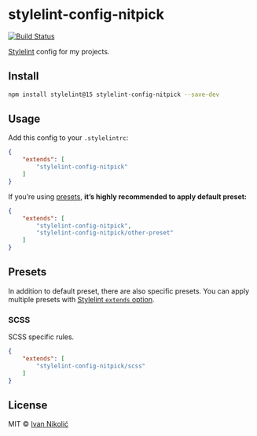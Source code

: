 # stylelint-config-nitpick

[![Build Status][ci-img]][ci]

[Stylelint][stylelint] config for my projects.

## Install

```sh
npm install stylelint@15 stylelint-config-nitpick --save-dev
```

## Usage

Add this config to your `.stylelintrc`:

<!-- prettier-ignore-start -->

```json
{
	"extends": [
		"stylelint-config-nitpick"
	]
}
```

<!-- prettier-ignore-end -->

If you’re using [presets](#presets), **it’s highly recommended to apply default
preset:**

<!-- prettier-ignore-start -->

```json
{
	"extends": [
		"stylelint-config-nitpick",
		"stylelint-config-nitpick/other-preset"
	]
}
```

<!-- prettier-ignore-end -->

## Presets

In addition to default preset, there are also specific presets. You can apply
multiple presets with [Stylelint `extends` option][stylelint-extends].

### SCSS

SCSS specific rules.

<!-- prettier-ignore-start -->

```json
{
	"extends": [
		"stylelint-config-nitpick/scss"
	]
}
```

<!-- prettier-ignore-end -->

## License

MIT © [Ivan Nikolić](http://ivannikolic.com)

<!-- prettier-ignore-start -->

[ci]: https://github.com/niksy/stylelint-config-nitpick/actions?query=workflow%3ACI
[ci-img]: https://github.com/niksy/stylelint-config-nitpick/workflows/CI/badge.svg?branch=master
[stylelint]: http://stylelint.io/
[stylelint-extends]: https://stylelint.io/user-guide/configuration/#extends

<!-- prettier-ignore-end -->
